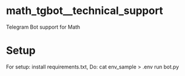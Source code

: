 # math_tgbot__technical_support
Telegram Bot support for Math
# Setup
For setup:
install requirements.txt, 
Do: cat env_sample > .env
run bot.py
